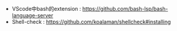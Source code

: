 * VScode中bash的extension : https://github.com/bash-lsp/bash-language-server
* Shell-check : https://github.com/koalaman/shellcheck#installing